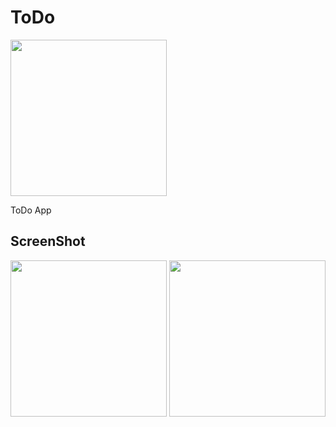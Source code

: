 # ToDo

<img src="" width="250">


ToDo App


## ScreenShot

<img src="" width="250"> <img src="" width="250"> 


